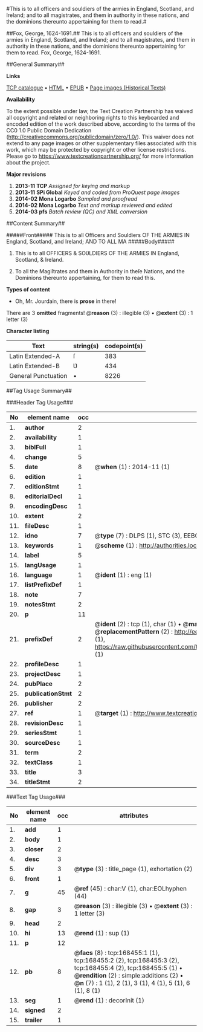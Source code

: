 #This is to all officers and souldiers of the armies in England, Scotland, and Ireland; and to all magistrates, and them in authority in these nations, and the dominions thereunto appertaining for them to read.#

##Fox, George, 1624-1691.##
This is to all officers and souldiers of the armies in England, Scotland, and Ireland; and to all magistrates, and them in authority in these nations, and the dominions thereunto appertaining for them to read.
Fox, George, 1624-1691.

##General Summary##

**Links**

[TCP catalogue](http://www.ota.ox.ac.uk/tcp/)  • 
[HTML](http://tei.it.ox.ac.uk/tcp/Texts-HTML/free/A84/A84820.html)  • 
[EPUB](http://tei.it.ox.ac.uk/tcp/Texts-EPUB/free/A84/A84820.epub) • 
[Page images (Historical Texts)](https://historicaltexts.jisc.ac.uk/eebo-99862569e)

**Availability**

To the extent possible under law, the Text Creation Partnership has waived all copyright and related or neighboring rights to this keyboarded and encoded edition of the work described above, according to the terms of the CC0 1.0 Public Domain Dedication (http://creativecommons.org/publicdomain/zero/1.0/). This waiver does not extend to any page images or other supplementary files associated with this work, which may be protected by copyright or other license restrictions. Please go to https://www.textcreationpartnership.org/ for more information about the project.

**Major revisions**

1. __2013-11__ __TCP__ *Assigned for keying and markup*
1. __2013-11__ __SPi Global__ *Keyed and coded from ProQuest page images*
1. __2014-02__ __Mona Logarbo__ *Sampled and proofread*
1. __2014-02__ __Mona Logarbo__ *Text and markup reviewed and edited*
1. __2014-03__ __pfs__ *Batch review (QC) and XML conversion*

##Content Summary##

#####Front#####
This is to all Officers and Souldiers OF THE ARMIES IN England, Scotland, and Ireland; AND TO ALL MA
#####Body#####

1. This is to all OFFICERS & SOƲLDIERS OF THE ARMIES IN England, Scotland, & Ireland.

1. To all the Magiſtrates and them in Authority in theſe Nations, and the Dominions thereunto appertaining, for them to read this.

**Types of content**

  * Oh, Mr. Jourdain, there is **prose** in there!

There are 3 **omitted** fragments! 
 @__reason__ (3) : illegible (3)  •  @__extent__ (3) : 1 letter (3)

**Character listing**


|Text|string(s)|codepoint(s)|
|---|---|---|
|Latin Extended-A|ſ|383|
|Latin Extended-B|Ʋ|434|
|General Punctuation|•|8226|

##Tag Usage Summary##

###Header Tag Usage###

|No|element name|occ|attributes|
|---|---|---|---|
|1.|__author__|2||
|2.|__availability__|1||
|3.|__biblFull__|1||
|4.|__change__|5||
|5.|__date__|8| @__when__ (1) : 2014-11 (1)|
|6.|__edition__|1||
|7.|__editionStmt__|1||
|8.|__editorialDecl__|1||
|9.|__encodingDesc__|1||
|10.|__extent__|2||
|11.|__fileDesc__|1||
|12.|__idno__|7| @__type__ (7) : DLPS (1), STC (3), EEBO-CITATION (1), PROQUEST (1), VID (1)|
|13.|__keywords__|1| @__scheme__ (1) : http://authorities.loc.gov/ (1)|
|14.|__label__|5||
|15.|__langUsage__|1||
|16.|__language__|1| @__ident__ (1) : eng (1)|
|17.|__listPrefixDef__|1||
|18.|__note__|7||
|19.|__notesStmt__|2||
|20.|__p__|11||
|21.|__prefixDef__|2| @__ident__ (2) : tcp (1), char (1)  •  @__matchPattern__ (2) : ([0-9\-]+):([0-9IVX]+) (1), (.+) (1)  •  @__replacementPattern__ (2) : http://eebo.chadwyck.com/downloadtiff?vid=$1&page=$2 (1), https://raw.githubusercontent.com/textcreationpartnership/Texts/master/tcpchars.xml#$1 (1)|
|22.|__profileDesc__|1||
|23.|__projectDesc__|1||
|24.|__pubPlace__|2||
|25.|__publicationStmt__|2||
|26.|__publisher__|2||
|27.|__ref__|1| @__target__ (1) : http://www.textcreationpartnership.org/docs/. (1)|
|28.|__revisionDesc__|1||
|29.|__seriesStmt__|1||
|30.|__sourceDesc__|1||
|31.|__term__|2||
|32.|__textClass__|1||
|33.|__title__|3||
|34.|__titleStmt__|2||


###Text Tag Usage###

|No|element name|occ|attributes|
|---|---|---|---|
|1.|__add__|1||
|2.|__body__|1||
|3.|__closer__|2||
|4.|__desc__|3||
|5.|__div__|3| @__type__ (3) : title_page (1), exhortation (2)|
|6.|__front__|1||
|7.|__g__|45| @__ref__ (45) : char:V (1), char:EOLhyphen (44)|
|8.|__gap__|3| @__reason__ (3) : illegible (3)  •  @__extent__ (3) : 1 letter (3)|
|9.|__head__|2||
|10.|__hi__|13| @__rend__ (1) : sup (1)|
|11.|__p__|12||
|12.|__pb__|8| @__facs__ (8) : tcp:168455:1 (1), tcp:168455:2 (2), tcp:168455:3 (2), tcp:168455:4 (2), tcp:168455:5 (1)  •  @__rendition__ (2) : simple:additions (2)  •  @__n__ (7) : 1 (1), 2 (1), 3 (1), 4 (1), 5 (1), 6 (1), 8 (1)|
|13.|__seg__|1| @__rend__ (1) : decorInit (1)|
|14.|__signed__|2||
|15.|__trailer__|1||
